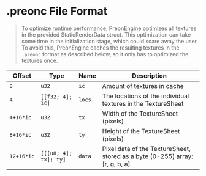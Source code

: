 # .preonc File Format

> To optimize runtime performance, PreonEngine optimizes all textures in the provided StaticRenderData struct. This optimization can take some time in the initialization stage, which could scare away the user. To avoid this, PreonEngine caches the resulting textures in the `.preonc` format as described below, so it only has to optimized the textures once.

Offset | Type | Name | Description
---|---|---|---
`0` | `u32` | `ic` | Amount of textures in cache
`4` | `[[f32; 4]; ic]` | `locs` | The locations of the individual textures in the TextureSheet
`4+16*ic` | `u32` | `tx` | Width of the TextureSheet (pixels)
`8+16*ic` | `u32` | `ty` | Height of the TextureSheet (pixels)
`12+16*ic` | `[[[u8; 4]; tx]; ty]` | `data` | Pixel data of the TextureSheet, stored as a byte (0-255) array: [r, g, b, a]
